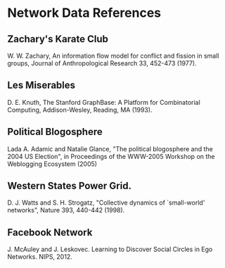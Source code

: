 # Network Data References
## Zachary's Karate Club
W. W. Zachary, An information flow model for conflict and fission in small groups, Journal of
Anthropological Research 33, 452-473 (1977).
## Les Miserables
D. E. Knuth, The Stanford GraphBase: A Platform for Combinatorial Computing, Addison-Wesley, Reading, MA (1993).
## Political Blogosphere
Lada A. Adamic and Natalie Glance, "The political blogosphere and the 2004 US Election", in Proceedings of the WWW-2005 Workshop on the Weblogging Ecosystem (2005)
## Western States Power Grid.
D. J. Watts and S. H. Strogatz, "Collective dynamics of `small-world' networks", Nature 393, 440-442 (1998).
## Facebook Network 
J. McAuley and J. Leskovec. Learning to Discover Social Circles in Ego Networks. NIPS, 2012.